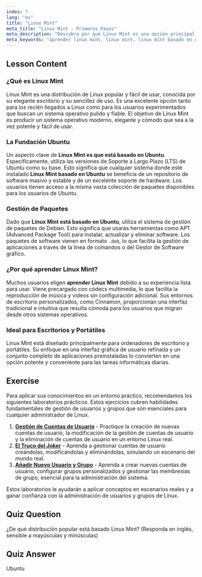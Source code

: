 ```yaml
---
index: 7
lang: "es"
title: "Linux Mint"
meta_title: "Linux Mint - Primeros Pasos"
meta_description: "Descubra por qué Linux Mint es una opción principal para principiantes. Aprenda sobre Linux Mint, basado en Ubuntu, y explore su interfaz fácil de usar, gestión de paquetes y características de escritorio."
meta_keywords: "aprender linux mint, linux mint, linux mint basado en ubuntu, linux mint es basado en ubuntu, basado en ubuntu, linux para principiantes, distribución linux, gestor de paquetes debian"
---
```


## Lesson Content

### ¿Qué es Linux Mint

Linux Mint es una distribución de Linux popular y fácil de usar, conocida por su elegante escritorio y su sencillez de uso. Es una excelente opción tanto para los recién llegados a Linux como para los usuarios experimentados que buscan un sistema operativo pulido y fiable. El objetivo de Linux Mint es producir un sistema operativo moderno, elegante y cómodo que sea a la vez potente y fácil de usar.

### La Fundación Ubuntu

Un aspecto clave de **Linux Mint es que está basado en Ubuntu**. Específicamente, utiliza las versiones de Soporte a Largo Plazo (LTS) de Ubuntu como su base. Esto significa que cualquier sistema donde esté instalado **Linux Mint basado en Ubuntu** se beneficia de un repositorio de software masivo y estable y de un excelente soporte de hardware. Los usuarios tienen acceso a la misma vasta colección de paquetes disponibles para los usuarios de Ubuntu.

### Gestión de Paquetes

Dado que **Linux Mint está basado en Ubuntu**, utiliza el sistema de gestión de paquetes de Debian. Esto significa que usarás herramientas como APT (Advanced Package Tool) para instalar, actualizar y eliminar software. Los paquetes de software vienen en formato `.deb`, lo que facilita la gestión de aplicaciones a través de la línea de comandos o del Gestor de Software gráfico.

### ¿Por qué aprender Linux Mint?

Muchos usuarios eligen **aprender Linux Mint** debido a su experiencia lista para usar. Viene precargado con códecs multimedia, lo que facilita la reproducción de música y videos sin configuración adicional. Sus entornos de escritorio personalizados, como Cinnamon, proporcionan una interfaz tradicional e intuitiva que resulta cómoda para los usuarios que migran desde otros sistemas operativos.

### Ideal para Escritorios y Portátiles

Linux Mint está diseñado principalmente para ordenadores de escritorio y portátiles. Su enfoque en una interfaz gráfica de usuario refinada y un conjunto completo de aplicaciones preinstaladas lo convierten en una opción potente y conveniente para las tareas informáticas diarias.

## Exercise

Para aplicar sus conocimientos en un entorno práctico, recomendamos los siguientes laboratorios prácticos. Estos ejercicios cubren habilidades fundamentales de gestión de usuarios y grupos que son esenciales para cualquier administrador de Linux.

1. **[Gestión de Cuentas de Usuario](https://labex.io/es/labs/linux-user-account-management-49)** - Practique la creación de nuevas cuentas de usuario, la modificación de la gestión de cuentas de usuario y la eliminación de cuentas de usuario en un entorno Linux real.
2. **[El Truco del Joker](https://labex.io/es/labs/linux-the-joker-s-trick-270247)** - Aprenda a gestionar cuentas de usuario creándolas, modificándolas y eliminándolas, simulando un escenario del mundo real.
3. **[Añadir Nuevo Usuario y Grupo](https://labex.io/es/labs/linux-add-new-user-and-group-17987)** - Aprenda a crear nuevas cuentas de usuario, configurar grupos personalizados y gestionar las membresías de grupo, esencial para la administración del sistema.

Estos laboratorios le ayudarán a aplicar conceptos en escenarios reales y a ganar confianza con la administración de usuarios y grupos de Linux.

## Quiz Question

¿De qué distribución popular está basado Linux Mint? (Responda en inglés, sensible a mayúsculas y minúsculas)

## Quiz Answer

Ubuntu

